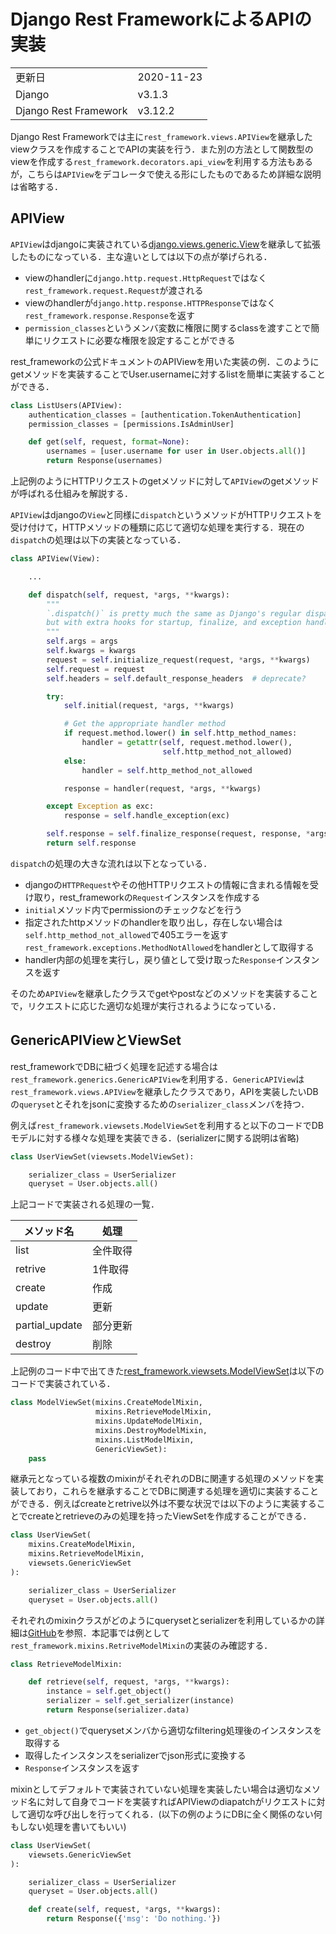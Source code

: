 # Django Rest FrameworkによるAPIの実装

|  |  |
|--|--|
| 更新日 | 2020-11-23 |
| Django | v3.1.3 |
| Django Rest Framework | v3.12.2 |

Django Rest Frameworkでは主に`rest_framework.views.APIView`を継承したviewクラスを作成することでAPIの実装を行う．また別の方法として関数型のviewを作成する`rest_framework.decorators.api_view`を利用する方法もあるが，こちらは`APIView`をデコレータで使える形にしたものであるため詳細な説明は省略する．

## APIView

`APIView`はdjangoに実装されている[django.views.generic.View](https://github.com/django/django/blob/master/django/views/generic/base.py)を継承して拡張したものになっている．主な違いとしては以下の点が挙げられる．

- viewのhandlerに`django.http.request.HttpRequest`ではなく`rest_framework.request.Request`が渡される
- viewのhandlerが`django.http.response.HTTPResponse`ではなく`rest_framework.response.Response`を返す
- `permission_classes`というメンバ変数に権限に関するclassを渡すことで簡単にリクエストに必要な権限を設定することができる

rest_frameworkの公式ドキュメントのAPIViewを用いた実装の例．このようにgetメソッドを実装することでUser.usernameに対するlistを簡単に実装することができる．

```python
class ListUsers(APIView):
    authentication_classes = [authentication.TokenAuthentication]
    permission_classes = [permissions.IsAdminUser]

    def get(self, request, format=None):
        usernames = [user.username for user in User.objects.all()]
        return Response(usernames)
```

上記例のようにHTTPリクエストのgetメソッドに対して`APIView`のgetメソッドが呼ばれる仕組みを解説する．

`APIView`はdjangoの`View`と同様に`dispatch`というメソッドがHTTPリクエストを受け付けて，HTTPメソッドの種類に応じて適切な処理を実行する．現在の`dispatch`の処理は以下の実装となっている．

```python
class APIView(View):

    ...

    def dispatch(self, request, *args, **kwargs):
        """
        `.dispatch()` is pretty much the same as Django's regular dispatch,
        but with extra hooks for startup, finalize, and exception handling.
        """
        self.args = args
        self.kwargs = kwargs
        request = self.initialize_request(request, *args, **kwargs)
        self.request = request
        self.headers = self.default_response_headers  # deprecate?

        try:
            self.initial(request, *args, **kwargs)

            # Get the appropriate handler method
            if request.method.lower() in self.http_method_names:
                handler = getattr(self, request.method.lower(),
                                  self.http_method_not_allowed)
            else:
                handler = self.http_method_not_allowed

            response = handler(request, *args, **kwargs)

        except Exception as exc:
            response = self.handle_exception(exc)

        self.response = self.finalize_response(request, response, *args, **kwargs)
        return self.response
```

`dispatch`の処理の大きな流れは以下となっている．

- djangoの`HTTPRequest`やその他HTTPリクエストの情報に含まれる情報を受け取り，rest_frameworkの`Request`インスタンスを作成する
- `initial`メソッド内でpermissionのチェックなどを行う
- 指定されたhttpメソッドのhandlerを取り出し，存在しない場合は`self.http_method_not_allowed`で405エラーを返す`rest_framework.exceptions.MethodNotAllowed`をhandlerとして取得する
- handler内部の処理を実行し，戻り値として受け取った`Response`インスタンスを返す

そのため`APIView`を継承したクラスでgetやpostなどのメソッドを実装することで，リクエストに応じた適切な処理が実行されるようになっている．

## GenericAPIViewとViewSet

rest_frameworkでDBに紐づく処理を記述する場合は`rest_framework.generics.GenericAPIView`を利用する．`GenericAPIView`は`rest_framework.views.APIView`を継承したクラスであり，APIを実装したいDBの`queryset`とそれをjsonに変換するための`serializer_class`メンバを持つ．

例えば`rest_framework.viewsets.ModelViewSet`を利用すると以下のコードでDBモデルに対する様々な処理を実装できる．(serializerに関する説明は省略)

```python
class UserViewSet(viewsets.ModelViewSet):

    serializer_class = UserSerializer
    queryset = User.objects.all()
```

上記コードで実装される処理の一覧．

| メソッド名 | 処理 |
|--|--|
| list | 全件取得 |
| retrive | 1件取得 |
| create | 作成 |
| update | 更新 |
| partial_update | 部分更新 |
| destroy | 削除 |

上記例のコード中で出てきた[rest_framework.viewsets.ModelViewSet](https://github.com/encode/django-rest-framework/blob/master/rest_framework/viewsets.py)は以下のコードで実装されている．

```python
class ModelViewSet(mixins.CreateModelMixin,
                   mixins.RetrieveModelMixin,
                   mixins.UpdateModelMixin,
                   mixins.DestroyModelMixin,
                   mixins.ListModelMixin,
                   GenericViewSet):
    pass
```

継承元となっている複数のmixinがそれぞれのDBに関連する処理のメソッドを実装しており，これらを継承することでDBに関連する処理を適切に実装することができる．例えばcreateとretrive以外は不要な状況では以下のように実装することでcreateとretrieveのみの処理を持ったViewSetを作成することができる．

```python
class UserViewSet(
    mixins.CreateModelMixin, 
    mixins.RetrieveModelMixin,
    viewsets.GenericViewSet
):

    serializer_class = UserSerializer
    queryset = User.objects.all()
```

それぞれのmixinクラスがどのようにquerysetとserializerを利用しているかの詳細は[GitHub](https://github.com/encode/django-rest-framework/blob/master/rest_framework/mixins.py)を参照．本記事では例として`rest_framework.mixins.RetriveModelMixin`の実装のみ確認する．

```python
class RetrieveModelMixin:

    def retrieve(self, request, *args, **kwargs):
        instance = self.get_object()
        serializer = self.get_serializer(instance)
        return Response(serializer.data)
```

- `get_object()`でquerysetメンバから適切なfiltering処理後のインスタンスを取得する
- 取得したインスタンスをserializerでjson形式に変換する
- `Response`インスタンスを返す

mixinとしてデフォルトで実装されていない処理を実装したい場合は適切なメソッド名に対して自身でコードを実装すればAPIViewのdiapatchがリクエストに対して適切な呼び出しを行ってくれる．(以下の例のようにDBに全く関係のない何もしない処理を書いてもいい)

```python
class UserViewSet(
    viewsets.GenericViewSet
):

    serializer_class = UserSerializer
    queryset = User.objects.all()

    def create(self, request, *args, **kwargs):
        return Response({'msg': 'Do nothing.'})
```
